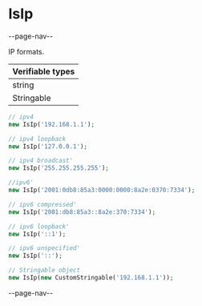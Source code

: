 # IsIp

--page-nav--

IP formats.

| Verifiable types |
|:--               |
| string           |
| Stringable       |

```php
// ipv4
new IsIp('192.168.1.1');

// ipv4 loopback
new IsIp('127.0.0.1');

// ipv4 broadcast'
new IsIp('255.255.255.255');

//ipv6'
new IsIp('2001:0db8:85a3:0000:0000:8a2e:0370:7334');

// ipv6 compressed'
new IsIp('2001:db8:85a3::8a2e:370:7334');

// ipv6 loopback'
new IsIp('::1');

// ipv6 unspecified'
new IsIp('::');

// Stringable object
new IsIp(new CustomStringable('192.168.1.1'));
```

--page-nav--
